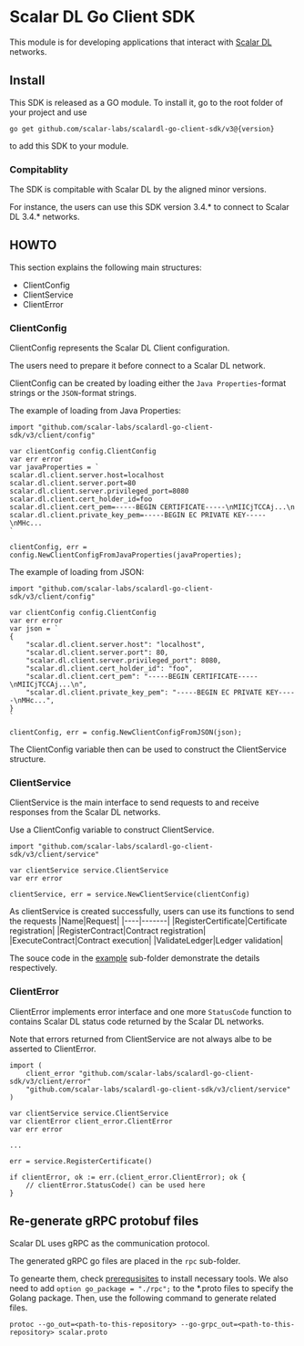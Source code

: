 # Scalar DL Go Client SDK
This module is for developing applications that interact with [Scalar DL](https://github.com/scalar-labs/scalardl) networks.

## Install

This SDK is released as a GO module. To install it, go to the root folder of your project and use

```
go get github.com/scalar-labs/scalardl-go-client-sdk/v3@{version}
```

to add this SDK to your module.

### Compitablity

The SDK is compitable with Scalar DL by the aligned minor versions.

For instance, the users can use this SDK version 3.4.* to connect to Scalar DL 3.4.* networks.

## HOWTO

This section explains the following main structures:

- ClientConfig
- ClientService
- ClientError

### ClientConfig

ClientConfig represents the Scalar DL Client configuration.

The users need to prepare it before connect to a Scalar DL network.

ClientConfig can be created by loading either the `Java Properties`-format strings or the `JSON`-format strings.

The example of loading from Java Properties:
```
import "github.com/scalar-labs/scalardl-go-client-sdk/v3/client/config"

var clientConfig config.ClientConfig
var err error
var javaProperties = `
scalar.dl.client.server.host=localhost
scalar.dl.client.server.port=80
scalar.dl.client.server.privileged_port=8080
scalar.dl.client.cert_holder_id=foo
scalar.dl.client.cert_pem=-----BEGIN CERTIFICATE-----\nMIICjTCCAj...\n
scalar.dl.client.private_key_pem=-----BEGIN EC PRIVATE KEY-----\nMHc...
`

clientConfig, err = config.NewClientConfigFromJavaProperties(javaProperties);
```

The example of loading from JSON:
```
import "github.com/scalar-labs/scalardl-go-client-sdk/v3/client/config"

var clientConfig config.ClientConfig
var err error
var json = `
{
	"scalar.dl.client.server.host": "localhost",
	"scalar.dl.client.server.port": 80,
	"scalar.dl.client.server.privileged_port": 8080,
	"scalar.dl.client.cert_holder_id": "foo",
	"scalar.dl.client.cert_pem": "-----BEGIN CERTIFICATE-----\nMIICjTCCAj...\n",
	"scalar.dl.client.private_key_pem": "-----BEGIN EC PRIVATE KEY-----\nMHc...",
}
`

clientConfig, err = config.NewClientConfigFromJSON(json);
```

The ClientConfig variable then can be used to construct the ClientService structure.

### ClientService

ClientService is the main interface to send requests to and receive responses from the Scalar DL networks.

Use a ClientConfig variable to construct ClientService.

```
import "github.com/scalar-labs/scalardl-go-client-sdk/v3/client/service"

var clientService service.ClientService
var err error

clientService, err = service.NewClientService(clientConfig)
```

As clientService is created successfully, users can use its functions to send the requests
|Name|Request|
|----|-------|
|RegisterCertificate|Certificate registration|
|RegisterContract|Contract registration|
|ExecuteContract|Contract execution|
|ValidateLedger|Ledger validation|

The souce code in the [example](./example) sub-folder demonstrate the details respectively.

### ClientError

ClientError implements error interface and one more `StatusCode` function to contains Scalar DL status code returned by the Scalar DL networks.

Note that errors returned from ClientService are not always albe to be asserted to ClientError.

```
import (
	client_error "github.com/scalar-labs/scalardl-go-client-sdk/v3/client/error"
	"github.com/scalar-labs/scalardl-go-client-sdk/v3/client/service"
)

var clientService service.ClientService
var clientError client_error.ClientError
var err error

...

err = service.RegisterCertificate()

if clientError, ok := err.(client_error.ClientError); ok {
	// clientError.StatusCode() can be used here
}
```

## Re-generate gRPC protobuf files

Scalar DL uses gRPC as the communication protocol.

The generated gRPC go files are placed in the `rpc` sub-folder.

To genearte them,
check [prerequsisites](https://grpc.io/docs/languages/go/quickstart/#prerequisites) to install necessary tools.
We also need to add `option go_package = "./rpc";` to the *.proto files to specify the Golang package.
Then, use the following command to generate related files.
```
protoc --go_out=<path-to-this-repository> --go-grpc_out=<path-to-this-repository> scalar.proto
```
